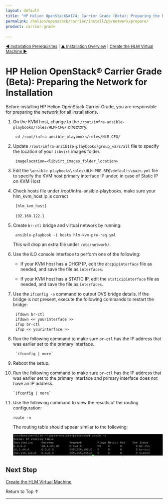 ```yaml
---
layout: default
title: "HP Helion OpenStack&#174; Carrier Grade (Beta): Preparing the Network for Installation"
permalink: /helion/openstack/carrier/install/pb/network/prepare/
product: carrier-grade

---
```

<!--UNDER REVISION-->


<script>

function PageRefresh {
onLoad="window.refresh"
}

PageRefresh();

</script>

<p style="font-size: small;"><a href="/helion/openstack/carrier/install/pb/prereqs/">&#9664; Installation Prerequisites</a> | <a href="/helion/openstack/carrier/install/pb/overview/">&#9650; Installation Overview</a> | <a href="/helion/openstack/carrier/install/pb/hlm-vm/"> Create the HLM Virtual Machine &#9654;</a> </p> 



# HP Helion OpenStack&#174; Carrier Grade (Beta): Preparing the Network for Installation 

Before installing HP Helion OpenStack Carrier Grade, you are responsible for preparing the network for all installations. 

1. On the KVM host, change to the `/root/infra-ansible-playbooks/roles/HLM-CFG/` directory.

		cd /root/infra-ansible-playbooks/roles/HLM-CFG/

2. Update `/root/infra-ansib1le-playbooks/group_vars/all` file to specify the location of your `libvirt` images folder. 

		imagelocation=<libvirt_images_folder_location>

3. Edit the `\ansible-playbooks\roles\HLM-PRE-REQ\defaults\main.yml` file to specify the KVM host primary interface IP under, in case of Static IP on KVM Host

4. Check hosts file under /root/infra-ansible-playbooks, make sure your hlm_kvm_host ip is correct

		[hlm_kvm_host]

		192.168.122.1

5. Create `br-ctl` bridge and virtual network by running:

		ansible-playbook -i hosts hlm-kvm-pre-req.yml

	This will drop an extra file under `/etc/network/`.  

6. Use the iLO console interface to perform one of the following:

	* If your KVM host has a DHCP IP, edit the `dhcpipinterface` file as needed, and save the file as `interfaces`.
	
	* If your KVM host has a STATIC IP, edit the `staticipinterface` file as needed, and save the file as `interfaces`.

7. Use the `ifconfig -a` command to output OVS bridge details. If the bridge is not present, execute the following commands to restart the bridge:

		ifdown br-ctl
		ifdown << yourinterface >>
		ifup br-ctl
		ifup << yourinterface >>

8. Run the following command to make sure `br-ctl` has the IP address that was earlier set to the primary interface.

		`ifconfig | more`

9. Reboot the setup.

10. Run the following command to make sure `br-ctl` has the IP address that was earlier set to the primary interface and primary interface does not have an IP address.

		`ifconfig | more`

11. Use the following command to view the results of the routing configuration:

		route -n
 
	The routing table should appear similar to the following:

	<img src="media/CGH-install-route-table.png" />

## Next Step

[Create the HLM Virtual Machine](/helion/openstack/carrier/install/pb/hlm-vm/)

<a href="#top" style="padding:14px 0px 14px 0px; text-decoration: none;"> Return to Top &#8593; </a>

---



